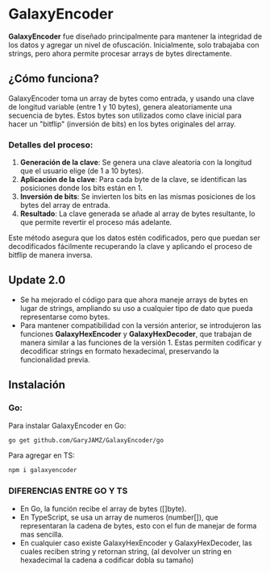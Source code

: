 # GalaxyEncoder

**GalaxyEncoder** fue diseñado principalmente para mantener la integridad de los datos y agregar un nivel de ofuscación. Inicialmente, solo trabajaba con strings, pero ahora permite procesar arrays de bytes directamente.

## ¿Cómo funciona?
GalaxyEncoder toma un array de bytes como entrada, y usando una clave de longitud variable (entre 1 y 10 bytes), genera aleatoriamente una secuencia de bytes. Estos bytes son utilizados como clave inicial para hacer un "bitflip" (inversión de bits) en los bytes originales del array.

### Detalles del proceso:
1. **Generación de la clave**: Se genera una clave aleatoria con la longitud que el usuario elige (de 1 a 10 bytes).
2. **Aplicación de la clave**: Para cada byte de la clave, se identifican las posiciones donde los bits están en 1.
3. **Inversión de bits**: Se invierten los bits en las mismas posiciones de los bytes del array de entrada.
4. **Resultado**: La clave generada se añade al array de bytes resultante, lo que permite revertir el proceso más adelante.

Este método asegura que los datos estén codificados, pero que puedan ser decodificados fácilmente recuperando la clave y aplicando el proceso de bitflip de manera inversa.

## Update 2.0
- Se ha mejorado el código para que ahora maneje arrays de bytes en lugar de strings, ampliando su uso a cualquier tipo de dato que pueda representarse como bytes.
- Para mantener compatibilidad con la versión anterior, se introdujeron las funciones **GalaxyHexEncoder** y **GalaxyHexDecoder**, que trabajan de manera similar a las funciones de la versión 1. Estas permiten codificar y decodificar strings en formato hexadecimal, preservando la funcionalidad previa.

## Instalación

### Go:
Para instalar GalaxyEncoder en Go:

```bash
go get github.com/GaryJAMZ/GalaxyEncoder/go

```
Para agregar en TS:
```bash
npm i galaxyencoder
```
### DIFERENCIAS ENTRE GO Y TS
- En Go, la función recibe el array de bytes ([]byte).
- En TypeScript, se usa un array de numeros (number[]), que representaran la cadena de bytes, esto con el fun de manejar de forma mas sencilla.
- En cualquier caso existe GalaxyHexEncoder y GalaxyHexDecoder, las cuales reciben string y retornan string, (al devolver un string en hexadecimal la cadena a codificar dobla su tamaño)